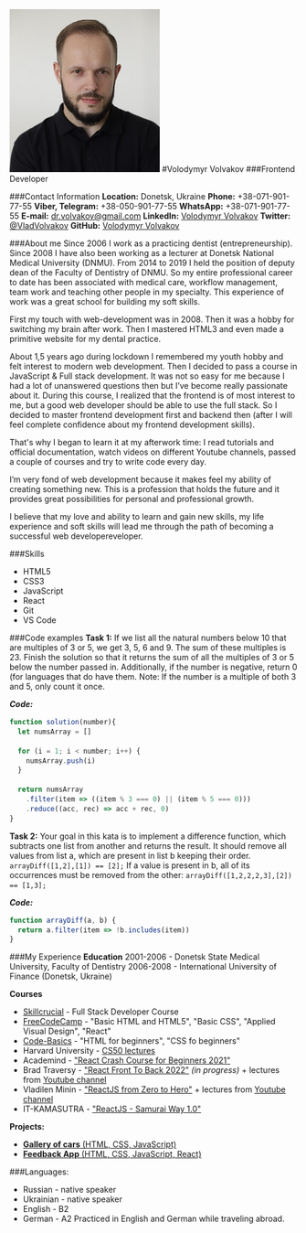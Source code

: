 <!-- 
+Имя и фамилия
+Контакты для связи
+Краткая информация о себе (ваша цель и приоритеты, подчеркните свои сильные стороны, расскажите о своём опыте работы, если опыта работы нет, расскажите о своём стремлении учиться и узнавать новое)
+Навыки (языки программирования, фреймворки, методологии, системы контроля версий и инструменты разработки, которыми вы владеете)
+Примеры кода
+Опыт работы. Junior Dev может перечислить учебные проекты с указанием использованных навыков и ссылками на исходный код.
+Образование (включая пройденные курсы и тренинги)
+Английский язык (уровень английского языка, если была языковая практика, расскажите о ней) -->

![My photo](/assets/img_1.jpg)
#Volodymyr Volvakov
###Frontend Developer

###Contact Information
**Location:** Donetsk, Ukraine
**Phone:** +38-071-901-77-55
**Viber, Telegram:** +38-050-901-77-55
**WhatsApp:** +38-071-901-77-55
**E-mail:** dr.volvakov@gmail.com
**LinkedIn:** [Volodymyr Volvakov](https://www.linkedin.com/in/vladimir-volvakov-7243411a3/)
**Twitter:** [@VladVolvakov](https://twitter.com/VladVolvakov) 
**GitHub:** [Volodymyr Volvakov](https://github.com/VladimirVolvakov)

###About me
Since 2006 I work as a practicing dentist (entrepreneurship). Since 2008 I have also been working as a lecturer at Donetsk National Medical University (DNMU). From 2014 to 2019 I held the position of deputy dean of the Faculty of Dentistry of DNMU. So my entire professional career to date has been associated with medical care, workflow management, team work and teaching other people in my specialty. This experience of work was a great school for building my soft skills.

First my touch with web-development was in 2008. Then it was a hobby for switching my brain after work. Then I mastered HTML3 and even made a primitive website for my dental practice. 

About 1,5 years ago during lockdown I remembered my youth hobby and felt interest to modern web development. Then I decided to pass a course in JavaScript & Full stack development. It was not so easy for me because I had a lot of unanswered questions then but I’ve become really passionate about it. During this course, I realized that the frontend is of most interest to me, but a good web developer should be able to use the full stack. So I decided to master frontend development first and backend then (after I will feel complete confidence about my frontend development skills).

That's why I began to learn it at my afterwork time: I read tutorials and official documentation, watch videos on different Youtube channels, passed a couple of courses and try to write code every day.

I’m very fond of web development because it makes feel my ability of creating something new. This is a profession that holds the future and it provides great possibilities for personal and professional growth.

I believe that my love and ability to learn and gain new skills, my life experience and soft skills will lead me through the path of becoming a successful web developereveloper.

###Skills
* HTML5
* CSS3
* JavaScript
* React
* Git
* VS Code

###Code examples
**Task 1:** 
If we list all the natural numbers below 10 that are multiples of 3 or 5, we get 3, 5, 6 and 9. The sum of these multiples is 23. Finish the solution so that it returns the sum of all the multiples of 3 or 5 below the number passed in. Additionally, if the number is negative, return 0 (for languages that do have them. Note: If the number is a multiple of both 3 and 5, only count it once.

_**Code:**_
```javascript
function solution(number){
  let numsArray = []
  
  for (i = 1; i < number; i++) {
    numsArray.push(i)
  }
  
  return numsArray
    .filter(item => ((item % 3 === 0) || (item % 5 === 0)))
    .reduce((acc, rec) => acc + rec, 0) 
}
```

**Task 2:**
Your goal in this kata is to implement a difference function, which subtracts one list from another and returns the result.
It should remove all values from list a, which are present in list b keeping their order.
`arrayDiff([1,2],[1]) == [2];`
If a value is present in b, all of its occurrences must be removed from the other:
`arrayDiff([1,2,2,2,3],[2]) == [1,3];`

_**Code:**_
```javascript
function arrayDiff(a, b) {
  return a.filter(item => !b.includes(item))
}
```

###My Experience
**Education**
2001-2006 - Donetsk State Medical University, Faculty of Dentistry
2006-2008 - International University of Finance (Donetsk, Ukraine)

**Courses**
* [Skillcrucial](http://skillcrucial.com) - Full Stack Developer Course
* [FreeCodeCamp](http://www.freecodecamp.org/) - "Basic HTML and HTML5", "Basic CSS", "Applied Visual Design", "React"
* [Code-Basics](http://ru.code-basics.com/) - "HTML for beginners", "CSS fo beginners"
* Harvard University - [CS50 lectures](http://www.youtube.com/channel/UCcabW7890RKJzL968QWEykA)
* Academind - ["React Crash Course for Beginners 2021"](http://www.youtube.com/watch?v=Dorf8i6lCuk&t=6310s)
* Brad Traversy - ["React Front To Back 2022"](http://www.udemy.com/course/react-front-to-back-2022/) _(in progress)_ + lectures from [Youtube channel](https://www.youtube.com/c/TraversyMedia)
* Vladilen Minin - ["ReactJS from Zero to Hero"](https://webformyself.com/reactjs/) + lectures from [Youtube channel](https://www.youtube.com/c/VladilenMinin/)
* IT-KAMASUTRA - ["ReactJS - Samurai Way 1.0"](https://www.youtube.com/watch?v=gb7gMluAeao&list=PLcvhF2Wqh7DNVy1OCUpG3i5lyxyBWhGZ8)

**Projects:**
* [**Gallery of cars** (HTML, CSS, JavaScript)](http://github.com/VladimirVolvakov/gallery-of-cards)
* [**Feedback App** (HTML, CSS, JavaScript, React)](http://github.com/VladimirVolvakov/feedbackUI)

###Languages:
* Russian - native speaker
* Ukrainian - native speaker
* English - B2 
* German - A2
Practiced in English and German while traveling abroad.
